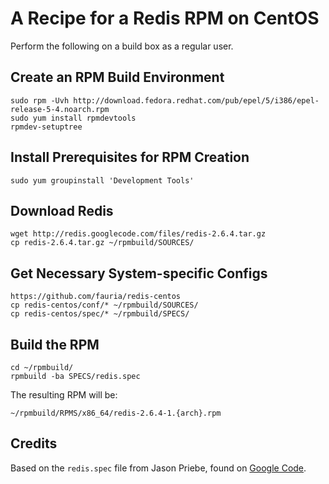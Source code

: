 # A Recipe for a Redis RPM on CentOS

Perform the following on a build box as a regular user.

## Create an RPM Build Environment

    sudo rpm -Uvh http://download.fedora.redhat.com/pub/epel/5/i386/epel-release-5-4.noarch.rpm 
    sudo yum install rpmdevtools
    rpmdev-setuptree

## Install Prerequisites for RPM Creation

    sudo yum groupinstall 'Development Tools'

## Download Redis

    wget http://redis.googlecode.com/files/redis-2.6.4.tar.gz
    cp redis-2.6.4.tar.gz ~/rpmbuild/SOURCES/

## Get Necessary System-specific Configs

    https://github.com/fauria/redis-centos
    cp redis-centos/conf/* ~/rpmbuild/SOURCES/
    cp redis-centos/spec/* ~/rpmbuild/SPECS/

## Build the RPM

    cd ~/rpmbuild/
    rpmbuild -ba SPECS/redis.spec

The resulting RPM will be:

    ~/rpmbuild/RPMS/x86_64/redis-2.6.4-1.{arch}.rpm

## Credits

Based on the `redis.spec` file from Jason Priebe, found on [Google Code][gc].

 [gc]: http://groups.google.com/group/redis-db/files
